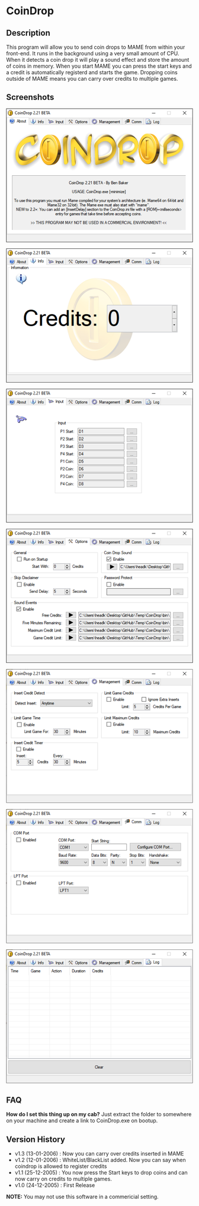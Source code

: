 # CoinDrop

## Description

This program will allow you to send coin drops to MAME from within your front-end. It runs in the background using a very small amount of CPU. When it detects a coin drop it will play a sound effect and store the amount of coins in memory. When you start MAME you can press the start keys and a credit is automatically registerd and starts the game. Dropping coins outside of MAME means you can carry over credits to multiple games.

## Screenshots

![](/images/CoinDrop1.png)

![](/images/CoinDrop2.png)

![](/images/CoinDrop3.png)

![](/images/CoinDrop4.png)

![](/images/CoinDrop5.png)

![](/images/CoinDrop6.png)

![](/images/CoinDrop7.png)

## FAQ

**How do I set this thing up on my cab?**
Just extract the folder to somewhere on your machine and create a link to CoinDrop.exe on bootup.

## Version History

- v1.3 (13-01-2006) : Now you can carry over credits inserted in MAME
- v1.2 (12-01-2006) : WhiteList/BlackList added. Now you can say when coindrop is allowed to register credits
- v1.1 (25-12-2005) : You now press the Start keys to drop coins and can now carry on credits to multiple games.
- v1.0 (24-12-2005) : First Release

**NOTE:** You may not use this software in a commericial setting.
